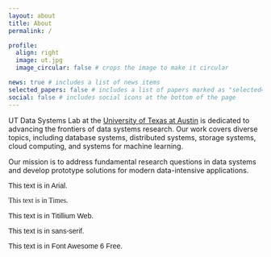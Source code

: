 ```yaml
---
layout: about
title: About
permalink: /

profile:
  align: right
  image: ut.jpg
  image_circular: false # crops the image to make it circular

news: true # includes a list of news items
selected_papers: false # includes a list of papers marked as "selected={true}"
social: false # includes social icons at the bottom of the page
---
```


UT Data Systems Lab at the [University of Texas at Austin](https://www.cs.utexas.edu/) is dedicated to advancing the frontiers of data systems research. Our work covers diverse topics, including database systems, distributed systems, storage systems, cloud computing, and systems for machine learning.

Our mission is to address fundamental research questions in data systems and develop prototype solutions for modern data-intensive applications.

<p style="font-family: 'Arial', sans-serif;">This text is in Arial.</p>
<p style="font-family: Times;">This text is in Times.</p>
<p style="font-family: 'Titillium Web', sans-serif;">This text is in Titillium Web.</p>
<p style="font-family: 'sans-serif', sans-serif;">This text is in sans-serif.</p>
<p style="font-family: 'Font Awesome 6 Free', sans-serif;">This text is in Font Awesome 6 Free.</p>





